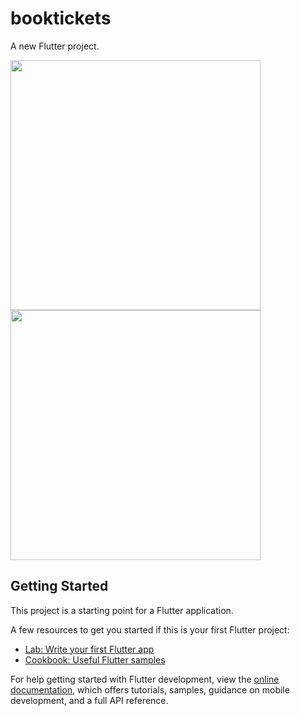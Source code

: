 # booktickets

A new Flutter project.

<img src="https://user-images.githubusercontent.com/63544167/209475373-8307baae-9c6e-4783-bfd6-4528c3b66a58.png" data-canonical-src="https://user-images.githubusercontent.com/63544167/209475373-8307baae-9c6e-4783-bfd6-4528c3b66a58.png" width="400"/>

<img src="https://user-images.githubusercontent.com/63544167/209475382-e7f90480-ca33-4ff4-a785-bcba5be6e424.png" data-canonical-src="https://user-images.githubusercontent.com/63544167/209475382-e7f90480-ca33-4ff4-a785-bcba5be6e424.png" width="400"/>

## Getting Started

This project is a starting point for a Flutter application.

A few resources to get you started if this is your first Flutter project:

- [Lab: Write your first Flutter app](https://docs.flutter.dev/get-started/codelab)
- [Cookbook: Useful Flutter samples](https://docs.flutter.dev/cookbook)

For help getting started with Flutter development, view the
[online documentation](https://docs.flutter.dev/), which offers tutorials,
samples, guidance on mobile development, and a full API reference.
